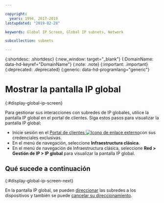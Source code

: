 ```yaml
---

copyright:
  years: 1994, 2017-2019
lastupdated: "2019-02-28"

keywords: Global IP Screen, Global IP subnets, Network

subcollection: subnets

---
```


{:shortdesc: .shortdesc}
{:new_window: target="_blank"}
{:DomainName: data-hd-keyref="DomainName"}
{:note: .note}
{:important: .important}
{:deprecated: .deprecated}
{:generic: data-hd-programlang="generic"}

# Mostrar la pantalla IP global
{:#display-global-ip-screen}

Para gestionar sus interacciones con subredes de IP globales, utilice la pantalla IP global en el portal de clientes. Siga estos pasos para visualizar la pantalla IP global:

* Inicie sesión en el [Portal de clientes ![Icono de enlace externo](../../icons/launch-glyph.svg "Icono de enlace externo")](https://{DomainName}/)con sus credenciales exclusivas.
* En el menú de navegación, seleccione **Infraestructura clásica**.
* En el menú de navegación de Infraestructura clásica, seleccione **Red > Gestión de IP > IP global** para visualizar la pantalla IP global.

## Qué sucede a continuación
{:#display-global-ip-screen-next}

En la pantalla IP global, se pueden [direccionar](/docs/infrastructure/subnets?topic=subnets-route-a-global-ip-address-to-a-device) las subredes a los dispositivos y también se puede [cancelar su direccionamiento](/docs/infrastructure/subnets?topic=subnets-unroute-a-global-ip-address-from-a-device).
